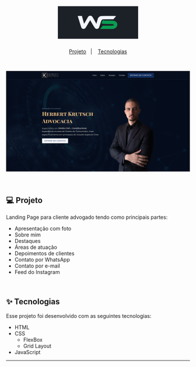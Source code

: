 <h1 align="center">
  <img alt="Logo Wallison" title="Wallison Storck" src="./assets/LogoWallison.png" width="220px" />
</h1>

<p align="center">
  <a href="#-projeto">Projeto</a>&nbsp;&nbsp;&nbsp;|&nbsp;&nbsp;&nbsp;
  <a href="#-tecnologias">Tecnologias</a>
 </p>
<br>
<p align="center">
  <img alt="Landing Page" src="./assets/PrintPage-v1.png">
</p>

<!-- <p align="center">
  <img alt="Landing Page" src="./PageMobile.png">
</p> -->

<br>

## 💻 Projeto

Landing Page para cliente advogado tendo como principais partes:

- Apresentação com foto
- Sobre mim
- Destaques
- Áreas de atuação
- Depoimentos de clientes
- Contato por WhatsApp
- Contato por e-mail
- Feed do Instagram

<br>

## ✨ Tecnologias

Esse projeto foi desenvolvido com as seguintes tecnologias:

- HTML
- CSS
  - FlexBox
  - Grid Layout
- JavaScript

---
